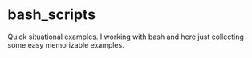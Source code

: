 # bash_scripts
Quick situational examples. 
I working with bash and here just collecting some easy memorizable examples.


